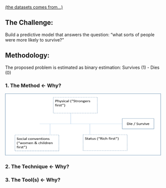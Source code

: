 [(the datasets comes from...)](https://github.com/akimwong/1_OnPremise/tree/main/Journey/001/03_Regression/01_Titanic/)

## The Challenge:
Build a predictive model that answers the question: “what sorts of people were more likely to survive?”

## Methodology:
The proposed problem is estimated as binary estimation: Survives (1) - Dies (0)

### 1. The Method <- Why?

<p align="center">
  <img src="TitanicApproach1.png" width="600" height="200">
</p>

### 2. The Technique <- Why?


### 3. The Tool(s) <- Why?


